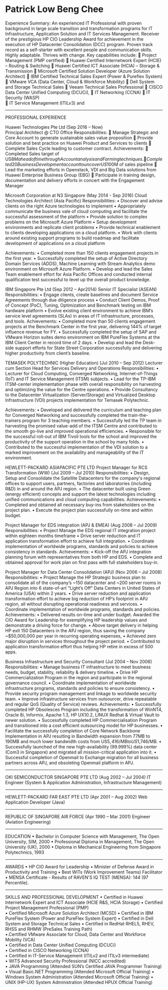 # Patrick Low Beng Chee

Experience Summary:
An experienced IT Professional with proven background in large scale transition and transformation programs for IT Infrastructure, Application Solution and IT Services Management. Receiver of the prestigious HP CIO Leadership Award for achievement in the execution of HP Datacenter Consolidation (DCC) program. Proven track record as a self-starter with excellent people and communication skills. Highly adaptable. Thrives with change.
Key capabilities include: 
	Project Management (PMP certified)
	Huawei Certified Internetwork Expert (HCIE) – Routing & Switching
	Huawei Certified ICT Associate (HCIA) – Storage & Transmission
	Microsoft Certified Solution Developer (Azure Solution Architect)
	IBM Certified Technical Sales Expert (Power & Pureflex System) 
	VMware VCA (Data Center, Cloud & Workforce Mobility)
	Dell System and Storage Technical Sales
	Veeam Technical Sales Professional
	CISCO Data Center Unified Computing (DCUCi), 
	IT Networking (CCNA) 
	IT Security (WASP)  
	IT Service Management (ITILv3) and
________________________________________
PROFESSIONAL EXPERIENCE

Huawei Technologies Pte Ltd				(Sep 2016 – Now)		
Principal Architect @ CTO Office
Responsibilities:
	Manage Strategic and Core Account to generate sustainable sales value proposition 
	Provide solution and best practice on Huawei Product and Services to clients
	Complete Sales Cycle leading to customer contract.
Achievements:
	Completed Sales target of US$8M ahead of time through Account analysis and Farming techniques.
	Completed 20 Business Development account to uncover US$100M of sales pipeline 
	Lead the marketing efforts in Openstack, VDI and Big Data solutions from Huawei Enterprise Business Group (EBG)
	Participate in training design, documentation and delivery efforts in concert with the Engagement Manager
 
Microsoft  Corporation at N3 Singapore		(May 2014 - Sep 2016)
Cloud Technologies Architect (Asia Pacific) 
Responsibilities:
•	Discover and advise clients on the right Azure technologies to implement
•	Appropriately communicate the business vale of cloud computing and facilitate the successful assessment of the platform
•	Provide solution to complex problems on the Microsoft Azure Platform
•	Setup development environments and replicate client problems
•	Provide technical enablement to clients developing applications on a cloud platform.
•	Work with clients around existing support programs to build roadmap and facilitate development of applications on a cloud platform

Achievements:
•	Completed more than 150 clients engagement projects in the first year.
•	Successfully completed the setup of Active Directory Domain Services (ADDS), Machine Learning with Stream Analytics demo environment on Microsoft Azure Platform. 
•	Develop and lead the Sales Team enablement effort for Asia Pacific Offices and conducted internal qualification test successful to level up the overall product knowledge.

IBM Singapore Pte Ltd 				(Sep 2012 – Apr2014)
Senior IT Specialist (ASEAN) 
Responsibilities:
•	Engage clients, create baselines and document Service Agreements through due diligence process
•	Conduct Client Demos, Proof of Concept (PoC), Tuning, Optimization and Benchmark testing on IBM hardware platform
•	Evolve existing client environment to achieve IBM’s service level agreements (SLAs) in areas of IT infrastructure, processes, and tools.
Achievements:
•	Completed more than 50 clients engagement projects at the Benchmark Center in the first year, delivering 144% of target influence revenue for FY.
•	Successfully completed the setup of SAP and VMware Horizon suites demo environment on IBM PureFlex Systems at the IBM Client Center in record time of 2 days. 
•	Develop and lead the Desk-side support efforts for State Street Corporation successfully and delivering higher productivity from client’s baseline.

TEMASEK POLYTECHNIC (Higher Education)		      (Jul 2010 – Sep 2012)
Lecturer cum Section Head for Services Delivery and Operations
Responsibilities:
•	Lecturer for Cloud Computing, Converged Networking, Internet-of-Things (IoT) and IT Service Management (ITSM) subjects.
•	Lead for the TP-IBM ITSM-center implementation phase with overall responsibility on harvesting and optimizing the value for the Centre operations.
•	Provide Consultancy to the Datacenter Virtualization (Server/Storage) and Virtualized Desktop Infrastructure (VDI) projects implementation for Temasek Polytechnic.

Achievements:
•	Developed and delivered the curriculum and teaching plan for Converged Networking and successfully completed the train-the-trainers program for 3 teaching members. 
•	Successfully led the TP team in harvesting the promised value-add of the ITSM Centre and contributed to the smooth go-live and improved operational efficiencies.
•	Responsible for the successful roll-out of IBM Tivoli tools for the school and improved the productivity of the support operation in the school by many folds.
•	Contributed to the successful implementation of the VDI solution to a marked improvement on the availability and manageability of the IT environment.


HEWLETT-PACKARD ASIAPACIFIC PTE LTD	
Project Manager for RCS Transformation (WW)	(Jul 2009 – Jul 2010)
Responsibilities:
•	Design, Setup and Consolidate the Satellite Datacenters for the company's regional offices to support users, partners, factories and laboratories (including R&D) in and around the APJ region.
•	The datacenter built using Green (energy efficient) concepts and support the latest technologies including unified communications and cloud computing capabilities.
Achievements:
•	Completed and obtained all necessary buy-ins from stakeholders on the project plan.
•	Execute the project plan successfully on-time and within budget.  
	
Project Manager for EDS integration (APJ & EMEA)	(Aug 2008 – Jul 2009)
Responsibilities:
•	Project Manage the EDS regional IT integration project within eighteen months timeframe 
•	Drive server reduction and IT application transformation effort to achieve full integration.
•	Coordinate implementation of worldwide programs, standards and policies to achieve consistency in standards.
Achievements:
•	Kick-off the APJ integration planning forum with representatives from both HP and EDS.
•	Complete and obtained approval for work plan on first pass with full stakeholders buy-in. 

Project Manager for Data Center Consolidation (APJ) (Nov 2006 – Jul 2008)
Responsibilities:
•	Project Manage the HP Strategic business plan to consolidate all of the company’s ~150 datacenter and ~200 server rooms in APJ Region into 6 state-of-art “Light’s Off” Data Centers in United States of America (USA) within 2 years.
•	Drive server reduction and application transformation effort to achieve big reduction of HP’s footprint in APJ region, all without disrupting operational readiness and services.
•	Coordinate implementation of worldwide programs, standards and policies.
Achievements:
• Delivered results on-time and under budget. Awarded the CIO Award for Leadership for exemplifying HP leadership values and demonstrate a driving force for change.
•	Above target delivery in helping HP exit 150 Datacenters in the APJ region, thus saving the company ~$50,000,000 per year in recurring operating expenses,
• Achieved zero major disruption in services throughout the project period. 
• Contributed to application transformation effort thus helping HP retire in excess of 500 apps.

Business Infrastructure and Security Consultant 	(Jul 2004 – Nov 2006)
Responsibilities:
•	Manage business IT infrastructure to meet business needs, budget, stability, reliability & delivery timeline.
•	Drive HP Commercialization Program in the region and participate in the regional governance council.
•	Coordinate implementation of worldwide infrastructure programs, standards and policies to ensure consistency.
•	Provide security program management and linkage to worldwide security team.
•	Improve infrastructure services from outsourcer, drive repeatable and regular QoS (Quality of Service) reviews.
Achievements:
• Successfully completed HP Obsolesces Program including the transformation of WinNT4, Oracle 8i, Informix, Apache 1.3, HP UX10.2, LINUX Redhat & Virtual Vault to newer solution.
• Successfully completed HP Commercialisation Program and transitioned into a cost efficient outsourcing model for HP businesses.
• Facilitate the successfully completion of Core Network Backbone Implementation in APJ resulting in Bandwidth expansion from 77MB to 190MB and much lower bandwidth costs from US$5,416/MB to US$1,746/MB.
• Successfully launched of the new high-availability (99.999%) data center (Com3 in Singapore) and migrated all mission-critical application into it. 
• Successful completion of Openmail to Exchange migration for all business partners across APJ, and obsoleting Openmail platform in APJ.
________________________________________
OKI SEMICONDUCTOR SINGAPORE PTE LTD 	(Aug 2002 – Jul 2004)
IT Engineer (System & Application Administration, Infrastructure Management)
________________________________________
HEWLETT-PACKARD FAR EAST PTE LTD 		(Apr 2001 – Aug 2002)
Web Application Developer (Java)
________________________________________
REPUBLIC OF SINGAPORE AIR FORCE	(Apr 1990 – Mar 2001)
Engineer (Aviation Engineering)
________________________________________
EDUCATION
• Bachelor in Computer Science with Management, The Open University, SIM, 2000
• Professional Diploma in Management, The Open University (UK), 2000
• Diploma in Mechanical Engineering from Singapore Polytechnics, 1993
________________________________________
AWARDS
• HP CIO Award for Leadership
• Minister of Defense Award in Productivity and Training
• Best WITs (Work Improvement Teams) Facilitator
• MENSA Certificate - Results of RAVEN'S IQ TEST (MENSA): 144 (97 Percentile).
________________________________________
SKILLS AND PROFESSIONAL DEVELOPMENT
• Certified in Huawei Internetwork Expert and ICT Associate (HCIE R&S, HCIA Storage)
• Certified Project Management Professional (PMP)    
• Certified Microsoft Azure Solution Architect (MCSD)
• Certified in IBM PureFlex System (Power and PureFlex System Expert) 
• Certified in Dell System and Storage Technical Sales
• Certified in RedHat RHEL5, RHEV, RHSS and RHMW (PreSales Training Path)                
•.Certified VMware Associate for Cloud, Data Center and Workforce Mobility (VCA)	                                                                                                   
• Certified in Data Center Unified Computing (DCUCi)	                 		                                              
• Certified in CISCO Networking (CCNA)	                 		                                              
• Certified in IT-Service Management  (ITILv2 and ITILv3 intermediate)                                                                      
• WITS Advanced Security Professional (NICC accredited)                                                                    
• JAVA Programming (Attended SUN’s Certified JAVA Programmer Training) 
• Visual Basic.NET Programming (Attended Microsoft Official Training) 
• Windows System Administration (Attended Microsoft Official Training) 
• UNIX (HP-UX) System Administration (Attended HPUX Official Training)

